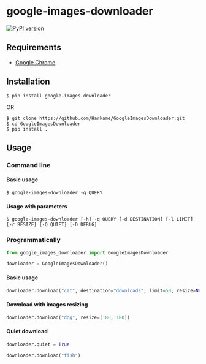 # google-images-downloader

[![PyPI version](https://badge.fury.io/py/google-images-downloader.svg)](https://badge.fury.io/py/google-images-downloader)

## Requirements

- [Google Chrome](https://www.google.com/chrome/)

## Installation

``` console
$ pip install google-images-downloader
```

OR

``` console
$ git clone https://github.com/Harkame/GoogleImagesDownloader.git
$ cd GoogleImagesDownloader
$ pip install .
```

## Usage

### Command line

#### Basic usage

``` console
$ google-images-downloader -q QUERY
```

#### Usage with parameters

``` console
$ google-images-downloader [-h] -q QUERY [-d DESTINATION] [-l LIMIT] [-r RESIZE] [-Q QUIET] [-D DEBUG]
```

### Programmatically

``` python
from google_images_downloader import GoogleImagesDownloader

downloader = GoogleImagesDownloader()
```

#### Basic usage

``` python
downloader.download("cat", destination="downloads", limit=50, resize=None)
```

#### Download with images resizing

``` python
downloader.download("dog", resize=(180, 180))
```

#### Quiet download

``` python
downloader.quiet = True

downloader.download("fish")
```
